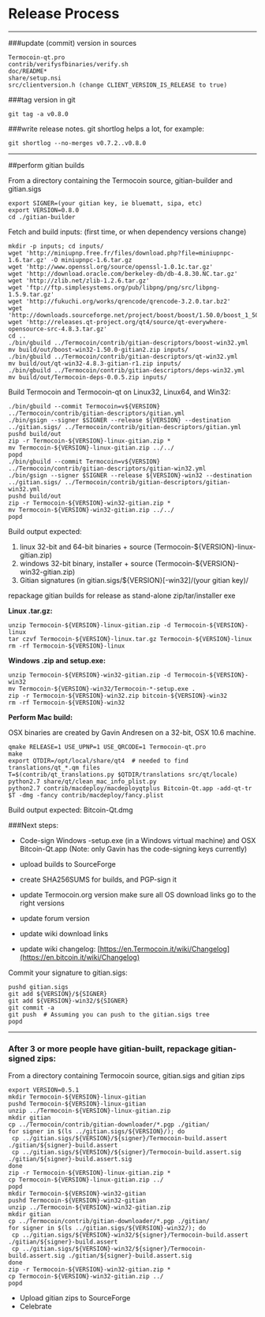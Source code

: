 Release Process
====================

* * *

###update (commit) version in sources


	Termocoin-qt.pro
	contrib/verifysfbinaries/verify.sh
	doc/README*
	share/setup.nsi
	src/clientversion.h (change CLIENT_VERSION_IS_RELEASE to true)

###tag version in git

	git tag -a v0.8.0

###write release notes. git shortlog helps a lot, for example:

	git shortlog --no-merges v0.7.2..v0.8.0

* * *

##perform gitian builds

 From a directory containing the Termocoin source, gitian-builder and gitian.sigs
  
	export SIGNER=(your gitian key, ie bluematt, sipa, etc)
	export VERSION=0.8.0
	cd ./gitian-builder

 Fetch and build inputs: (first time, or when dependency versions change)

	mkdir -p inputs; cd inputs/
	wget 'http://miniupnp.free.fr/files/download.php?file=miniupnpc-1.6.tar.gz' -O miniupnpc-1.6.tar.gz
	wget 'http://www.openssl.org/source/openssl-1.0.1c.tar.gz'
	wget 'http://download.oracle.com/berkeley-db/db-4.8.30.NC.tar.gz'
	wget 'http://zlib.net/zlib-1.2.6.tar.gz'
	wget 'ftp://ftp.simplesystems.org/pub/libpng/png/src/libpng-1.5.9.tar.gz'
	wget 'http://fukuchi.org/works/qrencode/qrencode-3.2.0.tar.bz2'
	wget 'http://downloads.sourceforge.net/project/boost/boost/1.50.0/boost_1_50_0.tar.bz2'
	wget 'http://releases.qt-project.org/qt4/source/qt-everywhere-opensource-src-4.8.3.tar.gz'
	cd ..
	./bin/gbuild ../Termocoin/contrib/gitian-descriptors/boost-win32.yml
	mv build/out/boost-win32-1.50.0-gitian2.zip inputs/
	./bin/gbuild ../Termocoin/contrib/gitian-descriptors/qt-win32.yml
	mv build/out/qt-win32-4.8.3-gitian-r1.zip inputs/
	./bin/gbuild ../Termocoin/contrib/gitian-descriptors/deps-win32.yml
	mv build/out/Termocoin-deps-0.0.5.zip inputs/

 Build Termocoin and Termocoin-qt on Linux32, Linux64, and Win32:
  
	./bin/gbuild --commit Termocoin=v${VERSION} ../Termocoin/contrib/gitian-descriptors/gitian.yml
	./bin/gsign --signer $SIGNER --release ${VERSION} --destination ../gitian.sigs/ ../Termocoin/contrib/gitian-descriptors/gitian.yml
	pushd build/out
	zip -r Termocoin-${VERSION}-linux-gitian.zip *
	mv Termocoin-${VERSION}-linux-gitian.zip ../../
	popd
	./bin/gbuild --commit Termocoin=v${VERSION} ../Termocoin/contrib/gitian-descriptors/gitian-win32.yml
	./bin/gsign --signer $SIGNER --release ${VERSION}-win32 --destination ../gitian.sigs/ ../Termocoin/contrib/gitian-descriptors/gitian-win32.yml
	pushd build/out
	zip -r Termocoin-${VERSION}-win32-gitian.zip *
	mv Termocoin-${VERSION}-win32-gitian.zip ../../
	popd

  Build output expected:

  1. linux 32-bit and 64-bit binaries + source (Termocoin-${VERSION}-linux-gitian.zip)
  2. windows 32-bit binary, installer + source (Termocoin-${VERSION}-win32-gitian.zip)
  3. Gitian signatures (in gitian.sigs/${VERSION}[-win32]/(your gitian key)/

repackage gitian builds for release as stand-alone zip/tar/installer exe

**Linux .tar.gz:**

	unzip Termocoin-${VERSION}-linux-gitian.zip -d Termocoin-${VERSION}-linux
	tar czvf Termocoin-${VERSION}-linux.tar.gz Termocoin-${VERSION}-linux
	rm -rf Termocoin-${VERSION}-linux

**Windows .zip and setup.exe:**

	unzip Termocoin-${VERSION}-win32-gitian.zip -d Termocoin-${VERSION}-win32
	mv Termocoin-${VERSION}-win32/Termocoin-*-setup.exe .
	zip -r Termocoin-${VERSION}-win32.zip bitcoin-${VERSION}-win32
	rm -rf Termocoin-${VERSION}-win32

**Perform Mac build:**

  OSX binaries are created by Gavin Andresen on a 32-bit, OSX 10.6 machine.

	qmake RELEASE=1 USE_UPNP=1 USE_QRCODE=1 Termocoin-qt.pro
	make
	export QTDIR=/opt/local/share/qt4  # needed to find translations/qt_*.qm files
	T=$(contrib/qt_translations.py $QTDIR/translations src/qt/locale)
	python2.7 share/qt/clean_mac_info_plist.py
	python2.7 contrib/macdeploy/macdeployqtplus Bitcoin-Qt.app -add-qt-tr $T -dmg -fancy contrib/macdeploy/fancy.plist

 Build output expected: Bitcoin-Qt.dmg

###Next steps:

* Code-sign Windows -setup.exe (in a Windows virtual machine) and
  OSX Bitcoin-Qt.app (Note: only Gavin has the code-signing keys currently)

* upload builds to SourceForge

* create SHA256SUMS for builds, and PGP-sign it

* update Termocoin.org version
  make sure all OS download links go to the right versions

* update forum version

* update wiki download links

* update wiki changelog: [https://en.Termocoin.it/wiki/Changelog](https://en.bitcoin.it/wiki/Changelog)

Commit your signature to gitian.sigs:

	pushd gitian.sigs
	git add ${VERSION}/${SIGNER}
	git add ${VERSION}-win32/${SIGNER}
	git commit -a
	git push  # Assuming you can push to the gitian.sigs tree
	popd

-------------------------------------------------------------------------

### After 3 or more people have gitian-built, repackage gitian-signed zips:

From a directory containing Termocoin source, gitian.sigs and gitian zips

	export VERSION=0.5.1
	mkdir Termocoin-${VERSION}-linux-gitian
	pushd Termocoin-${VERSION}-linux-gitian
	unzip ../Termocoin-${VERSION}-linux-gitian.zip
	mkdir gitian
	cp ../Termocoin/contrib/gitian-downloader/*.pgp ./gitian/
	for signer in $(ls ../gitian.sigs/${VERSION}/); do
	 cp ../gitian.sigs/${VERSION}/${signer}/Termocoin-build.assert ./gitian/${signer}-build.assert
	 cp ../gitian.sigs/${VERSION}/${signer}/Termocoin-build.assert.sig ./gitian/${signer}-build.assert.sig
	done
	zip -r Termocoin-${VERSION}-linux-gitian.zip *
	cp Termocoin-${VERSION}-linux-gitian.zip ../
	popd
	mkdir Termocoin-${VERSION}-win32-gitian
	pushd Termocoin-${VERSION}-win32-gitian
	unzip ../Termocoin-${VERSION}-win32-gitian.zip
	mkdir gitian
	cp ../Termocoin/contrib/gitian-downloader/*.pgp ./gitian/
	for signer in $(ls ../gitian.sigs/${VERSION}-win32/); do
	 cp ../gitian.sigs/${VERSION}-win32/${signer}/Termocoin-build.assert ./gitian/${signer}-build.assert
	 cp ../gitian.sigs/${VERSION}-win32/${signer}/Termocoin-build.assert.sig ./gitian/${signer}-build.assert.sig
	done
	zip -r Termocoin-${VERSION}-win32-gitian.zip *
	cp Termocoin-${VERSION}-win32-gitian.zip ../
	popd

- Upload gitian zips to SourceForge
- Celebrate 
